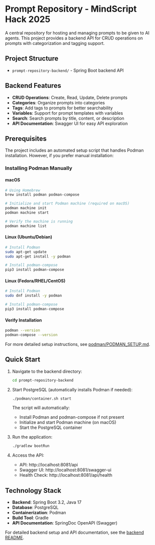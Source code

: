 # Prompt Repository - MindScript Hack 2025

A central repository for hosting and managing prompts to be given to AI agents. This project provides a backend API for CRUD operations on prompts with categorization and tagging support.

## Project Structure

- `prompt-repository-backend/` - Spring Boot backend API

## Backend Features

- **CRUD Operations**: Create, Read, Update, Delete prompts
- **Categories**: Organize prompts into categories
- **Tags**: Add tags to prompts for better searchability
- **Variables**: Support for prompt templates with variables
- **Search**: Search prompts by title, content, or description
- **API Documentation**: Swagger UI for easy API exploration

## Prerequisites

The project includes an automated setup script that handles Podman installation. However, if you prefer manual installation:

### Installing Podman Manually

#### macOS
```bash
# Using Homebrew
brew install podman podman-compose

# Initialize and start Podman machine (required on macOS)
podman machine init
podman machine start

# Verify the machine is running
podman machine list
```

#### Linux (Ubuntu/Debian)
```bash
# Install Podman
sudo apt-get update
sudo apt-get install -y podman

# Install podman-compose
pip3 install podman-compose
```

#### Linux (Fedora/RHEL/CentOS)
```bash
# Install Podman
sudo dnf install -y podman

# Install podman-compose
pip3 install podman-compose
```

#### Verify Installation
```bash
podman --version
podman-compose --version
```

For more detailed setup instructions, see [podman/PODMAN_SETUP.md](prompt-repository-backend/podman/PODMAN_SETUP.md).

## Quick Start

1. Navigate to the backend directory:
   ```bash
   cd prompt-repository-backend
   ```

2. Start PostgreSQL (automatically installs Podman if needed):
   ```bash
   ./podman/container.sh start
   ```
   
   The script will automatically:
   - Install Podman and podman-compose if not present
   - Initialize and start Podman machine (on macOS)
   - Start the PostgreSQL container

3. Run the application:
   ```bash
   ./gradlew bootRun
   ```

4. Access the API:
   - API: http://localhost:8081/api
   - Swagger UI: http://localhost:8081/swagger-ui
   - Health Check: http://localhost:8081/api/health

## Technology Stack

- **Backend**: Spring Boot 3.2, Java 17
- **Database**: PostgreSQL
- **Containerization**: Podman
- **Build Tool**: Gradle
- **API Documentation**: SpringDoc OpenAPI (Swagger)

For detailed backend setup and API documentation, see the [backend README](prompt-repository-backend/README.md).
